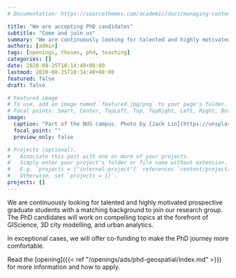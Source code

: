 ```yaml
---
# Documentation: https://sourcethemes.com/academic/docs/managing-content/

title: "We are accepting PhD candidates"
subtitle: "Come and join us"
summary: "We are continuously looking for talented and highly motivated prospective graduate students to join our research group."
authors: [admin]
tags: [openings, theses, phd, teaching]
categories: []
date: 2020-08-25T10:14:48+08:00
lastmod: 2020-08-25T10:14:48+08:00
featured: false
draft: false

# Featured image
# To use, add an image named `featured.jpg/png` to your page's folder.
# Focal points: Smart, Center, TopLeft, Top, TopRight, Left, Right, BottomLeft, Bottom, BottomRight.
image:
  caption: "Part of the NUS campus. Photo by [Jack Lin](https://unsplash.com/@jacklin212) on [Unsplash](https://unsplash.com/)."
  focal_point: ""
  preview_only: false

# Projects (optional).
#   Associate this post with one or more of your projects.
#   Simply enter your project's folder or file name without extension.
#   E.g. `projects = ["internal-project"]` references `content/project/deep-learning/index.md`.
#   Otherwise, set `projects = []`.
projects: []
---
```


We are continuously looking for talented and highly motivated prospective graduate students with a matching background to join our research group.
The PhD candidates will work on compelling topics at the forefront of GIScience, 3D city modelling, and urban analytics.

In exceptional cases, we will offer co-funding to make the PhD journey more comfortable.

Read the [opening]({{< ref "/openings/ads/phd-geospatial/index.md" >}}) for more information and how to apply.

